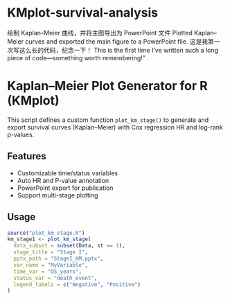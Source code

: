 # KMplot-survival-analysis
绘制 Kaplan–Meier 曲线，并将主图导出为 PowerPoint 文件 
Plotted Kaplan–Meier curves and exported the main figure to a PowerPoint file.
这是我第一次写这么长的代码，纪念一下！
This is the first time I’ve written such a long piece of code—something worth remembering!”
# Kaplan–Meier Plot Generator for R (KMplot)

This script defines a custom function `plot_km_stage()` to generate and export survival curves (Kaplan–Meier) with Cox regression HR and log-rank p-values.

## Features
- Customizable time/status variables
- Auto HR and P-value annotation
- PowerPoint export for publication
- Support multi-stage plotting

## Usage

```r
source("plot_km_stage.R")
km_stage1 <- plot_km_stage(
  data_subset = subset(Data, st == 1),
  stage_title = "Stage I",
  pptx_path = "StageI_KM.pptx",
  var_name = "MyVariable",
  time_var = "OS_years",
  status_var = "death_event",
  legend_labels = c("Negative", "Positive")
)
